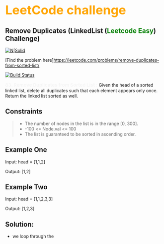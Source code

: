 # <b style="color:orange;font-size:40px;">LeetCode challenge</b>
## Remove Duplicates (LinkedList (<b style="color:green">Leetcode Easy</b>) Challenge)

[![N|Solid](https://miro.medium.com/v2/resize:fit:1100/format:webp/1*bDaPkfSGUEqaJGYLVyDa4w.png)](https://nodesource.com/products/nsolid)

[Find the problem here]https://leetcode.com/problems/remove-duplicates-from-sorted-list/

[![Build Status](https://travis-ci.org/joemccann/dillinger.svg?branch=master)](https://travis-ci.org/joemccann/dillinger)

<b style="color:whitesmoke;font-size:15px">83. Remove Duplicates from Sorted List
:</b>
Given the head of a sorted linked list,
delete all duplicates such that each element appears only once.
Return the linked list sorted as well.

## Constraints
> - The number of nodes in the list is in the range [0, 300].
> - -100 <= Node.val <= 100
> - The list is guaranteed to be sorted in ascending order.

## Example One
Input: head = [1,1,2]

Output: [1,2]

## Example Two
Input: head = [1,1,2,3,3]

Output: [1,2,3]

## Solution:
- we loop through the 